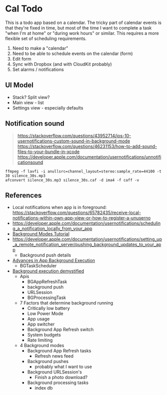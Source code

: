 Cal Todo
========

This is a todo app based on a calendar.
The tricky part of calendar events is that they're fixed in time, but most of the time I want to complete a task "when I'm at home" or "during work hours" or similar. This requires a more flexible set of scheduling requirements.

1. Need to make a "calendar"
2. Need to be able to schedule events on the calendar (form)
3. Edit form
4. Sync with Dropbox (and with CloudKit probably)
5. Set alarms / notifications

UI Model
--------
- Stack? Split view?
- Main view - list
- Settings view - especially defaults

Notification sound
------------------

> https://stackoverflow.com/questions/43952714/ios-10-usernotifications-custom-sound-in-background-mode
> https://stackoverflow.com/questions/46231153/how-to-add-sound-files-to-your-bundle-in-xcode
> https://developer.apple.com/documentation/usernotifications/unnotificationsound

```
ffmpeg -f lavfi -i anullsrc=channel_layout=stereo:sample_rate=44100 -t 30 silence_30s.mp3
afconvert silence_30s.mp3 silence_30s.caf -d ima4 -f caff -v
```

References
----------
- Local notifications when app is in foreground: https://stackoverflow.com/questions/65782435/receive-local-notifications-within-own-app-view-or-how-to-register-a-unuserno
- https://developer.apple.com/documentation/usernotifications/scheduling_a_notification_locally_from_your_app
- [Background Modes Tutorial](https://www.kodeco.com/34269507-background-modes-tutorial-getting-started#toc-anchor-013)
- https://developer.apple.com/documentation/usernotifications/setting_up_a_remote_notification_server/pushing_background_updates_to_your_app
  - Background push details
- [Advances in App Background Execution](https://developer.apple.com/videos/play/wwdc2019/707/)
  - BGTaskScheduler
- [Background execution demystified](https://developer.apple.com/videos/play/wwdc2020/10063/)
  - Apis
    - BGAppRefreshTask
    - background push
    - URLSession
    - BGProcessingTask
  - 7 Factors that determine background running
    - Critically low battery
    - Low Power Mode
    - App usage
    - App switcher
    - Background App Refresh switch
    - System budgets
    - Rate limiting
  - 4 Background modes
    - Background App Refresh tasks
      - Refresh news feed
    - Background pushes
      - probably what I want to use
    - Background URLSession's
      - Finish a photo download?
    - Background processing tasks
      - index db
